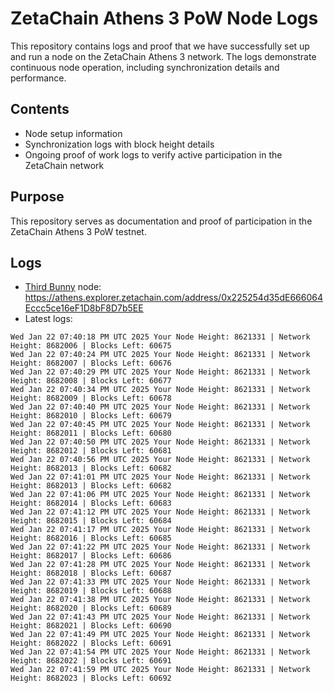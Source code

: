 # ZetaChain Athens 3 PoW Node Logs
This repository contains logs and proof that we have successfully set up and run a node on the ZetaChain Athens 3 network. The logs demonstrate continuous node operation, including synchronization details and performance.

## Contents
- Node setup information
- Synchronization logs with block height details
- Ongoing proof of work logs to verify active participation in the ZetaChain network

## Purpose
This repository serves as documentation and proof of participation in the ZetaChain Athens 3 PoW testnet.

## Logs

- [Third Bunny](https://thirdbunny.xyz/) node: https://athens.explorer.zetachain.com/address/0x225254d35dE666064Eccc5ce16eF1D8bF8D7b5EE
- Latest logs:
```
Wed Jan 22 07:40:18 PM UTC 2025 Your Node Height: 8621331 | Network Height: 8682006 | Blocks Left: 60675
Wed Jan 22 07:40:24 PM UTC 2025 Your Node Height: 8621331 | Network Height: 8682007 | Blocks Left: 60676
Wed Jan 22 07:40:29 PM UTC 2025 Your Node Height: 8621331 | Network Height: 8682008 | Blocks Left: 60677
Wed Jan 22 07:40:34 PM UTC 2025 Your Node Height: 8621331 | Network Height: 8682009 | Blocks Left: 60678
Wed Jan 22 07:40:40 PM UTC 2025 Your Node Height: 8621331 | Network Height: 8682010 | Blocks Left: 60679
Wed Jan 22 07:40:45 PM UTC 2025 Your Node Height: 8621331 | Network Height: 8682011 | Blocks Left: 60680
Wed Jan 22 07:40:50 PM UTC 2025 Your Node Height: 8621331 | Network Height: 8682012 | Blocks Left: 60681
Wed Jan 22 07:40:56 PM UTC 2025 Your Node Height: 8621331 | Network Height: 8682013 | Blocks Left: 60682
Wed Jan 22 07:41:01 PM UTC 2025 Your Node Height: 8621331 | Network Height: 8682013 | Blocks Left: 60682
Wed Jan 22 07:41:06 PM UTC 2025 Your Node Height: 8621331 | Network Height: 8682014 | Blocks Left: 60683
Wed Jan 22 07:41:12 PM UTC 2025 Your Node Height: 8621331 | Network Height: 8682015 | Blocks Left: 60684
Wed Jan 22 07:41:17 PM UTC 2025 Your Node Height: 8621331 | Network Height: 8682016 | Blocks Left: 60685
Wed Jan 22 07:41:22 PM UTC 2025 Your Node Height: 8621331 | Network Height: 8682017 | Blocks Left: 60686
Wed Jan 22 07:41:28 PM UTC 2025 Your Node Height: 8621331 | Network Height: 8682018 | Blocks Left: 60687
Wed Jan 22 07:41:33 PM UTC 2025 Your Node Height: 8621331 | Network Height: 8682019 | Blocks Left: 60688
Wed Jan 22 07:41:38 PM UTC 2025 Your Node Height: 8621331 | Network Height: 8682020 | Blocks Left: 60689
Wed Jan 22 07:41:43 PM UTC 2025 Your Node Height: 8621331 | Network Height: 8682021 | Blocks Left: 60690
Wed Jan 22 07:41:49 PM UTC 2025 Your Node Height: 8621331 | Network Height: 8682022 | Blocks Left: 60691
Wed Jan 22 07:41:54 PM UTC 2025 Your Node Height: 8621331 | Network Height: 8682022 | Blocks Left: 60691
Wed Jan 22 07:41:59 PM UTC 2025 Your Node Height: 8621331 | Network Height: 8682023 | Blocks Left: 60692
```
